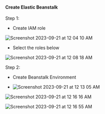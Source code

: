 #### Create Elastic Beanstalk

Step 1:
- Create IAM role

![Screenshot 2023-09-21 at 12 04 10 AM](https://github.com/Sulemoore/DevOps-Projects/assets/101164153/845b0fae-dcec-4207-8775-a13efabdabcf)

- Select the roles below

![Screenshot 2023-09-21 at 12 08 18 AM](https://github.com/Sulemoore/DevOps-Projects/assets/101164153/a411cda7-d180-4571-8c02-745a3f1e2577)


Step 2:

- Create Beanstalk Environment

- ![Screenshot 2023-09-21 at 12 13 05 AM](https://github.com/Sulemoore/DevOps-Projects/assets/101164153/508457d8-fffe-4e23-8f25-3d329e4a9c30)

![Screenshot 2023-09-21 at 12 16 16 AM](https://github.com/Sulemoore/DevOps-Projects/assets/101164153/979379fd-3073-411a-8cbc-a49e6cb66ccf)

![Screenshot 2023-09-21 at 12 16 55 AM](https://github.com/Sulemoore/DevOps-Projects/assets/101164153/c318e2db-dbb1-4eea-840d-09a5ac4fed6c)
